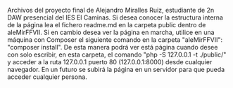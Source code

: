 Archivos del proyecto final de Alejandro Miralles Ruiz, estudiante de 2n DAW presencial del IES El Caminas. 
Si desea conocer la estructura interna de la página lea el fichero readme.md en la carpeta public dentro de aleMirFFVII. 
Si en cambio desea ver la página en marcha, utilice en una máquina con Composer el siguiente comando en la carpeta "aleMirFFVII": "composer install". De esta manera podrá ver está página cuando desee con solo escribir, en esta carpeta, el comando "php -S 127.0.0.1 -t ./public/" y acceder a la ruta 127.0.0.1 puerto 80 (127.0.0.1:8000) desde cualquier navegador.
En un futuro se subirá la página en un servidor para que pueda acceder cualquier persona. 
